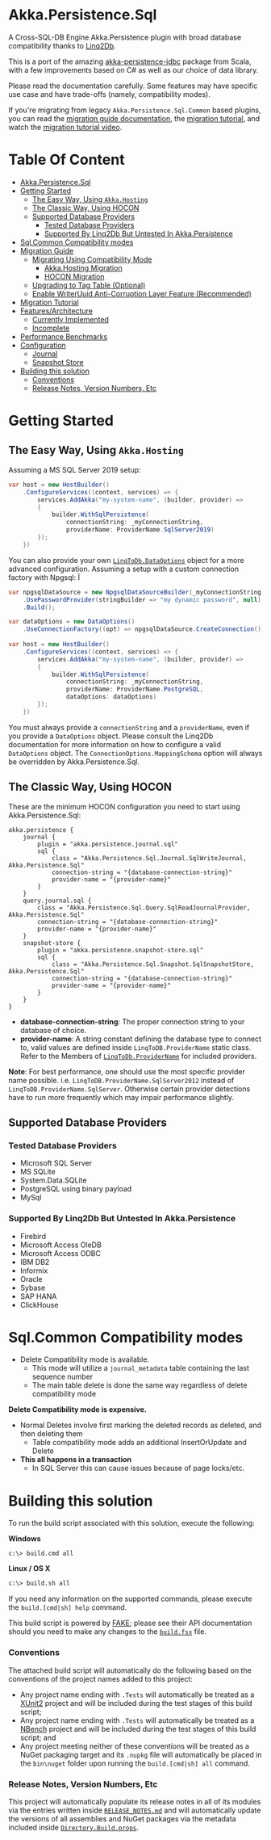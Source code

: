 # Akka.Persistence.Sql

A Cross-SQL-DB Engine Akka.Persistence plugin with broad database compatibility thanks to [Linq2Db](https://linq2db.github.io/).

This is a port of the amazing [akka-persistence-jdbc](https://github.com/akka/akka-persistence-jdbc) package from Scala, with a few improvements based on C# as well as our choice of data library.

Please read the documentation carefully. Some features may have specific use case and have trade-offs (namely, compatibility modes).

If you're migrating from legacy `Akka.Persistence.Sql.Common` based plugins, you can read the [migration guide documentation](https://github.com/akkadotnet/Akka.Persistence.Sql/blob/dev/docs/articles/migration.md), the [migration tutorial](https://github.com/akkadotnet/Akka.Persistence.Sql/blob/dev/docs/articles/migration-walkthrough.md), and watch the [migration tutorial video](https://youtu.be/gSmqUrVHPq8).

# Table Of Content
- [Akka.Persistence.Sql](#akkapersistencesql)
- [Getting Started](#getting-started)
  * [The Easy Way, Using `Akka.Hosting`](#the-easy-way-using-akkahosting)
  * [The Classic Way, Using HOCON](#the-classic-way-using-hocon)
  * [Supported Database Providers](#supported-database-providers)
    + [Tested Database Providers](#tested-database-providers)
    + [Supported By Linq2Db But Untested In Akka.Persistence ](#supported-by-linq2db-but-untested-in-akkapersistence)
- [Sql.Common Compatibility modes](#sqlcommon-compatibility-modes)
- [Migration Guide](./docs/articles/migration.md)
  * [Migrating Using Compatibility Mode](./docs/articles/migration.md#migrating-using-compatibility-mode)
    + [Akka.Hosting Migration](./docs/articles/migration.md#akkahosting-migration)
    + [HOCON Migration](./docs/articles/migration.md#hocon-migration)
  * [Upgrading to Tag Table (Optional)](./docs/articles/migration.md#upgrading-to-tag-table-optional)
  * [Enable WriterUuid Anti-Corruption Layer Feature (Recommended)](./docs/articles/migration.md#enable-writeruuid-anti-corruption-layer-feature-recommended)
- [Migration Tutorial](./docs/articles/migration-walkthrough.md)
- [Features/Architecture](./docs/articles/features.md)
  * [Currently Implemented](./docs/articles/features.md#currently-implemented)
  * [Incomplete](./docs/articles/features.md#incomplete)
- [Performance Benchmarks](./docs/articles/benchmarks.md)
- [Configuration](./docs/articles/configuration.md)
  * [Journal](./docs/articles/configuration.md#journal)
  * [Snapshot Store](./docs/articles/configuration.md#snapshot-store)
- [Building this solution](#building-this-solution)
  + [Conventions](#conventions)
  + [Release Notes, Version Numbers, Etc](#release-notes-version-numbers-etc)

# Getting Started

## The Easy Way, Using `Akka.Hosting`

Assuming a MS SQL Server 2019 setup:
```csharp
var host = new HostBuilder()
    .ConfigureServices((context, services) => {
        services.AddAkka("my-system-name", (builder, provider) =>
        {
            builder.WithSqlPersistence(
                connectionString: _myConnectionString,
                providerName: ProviderName.SqlServer2019)
        });
    })
```

You can also provide your own [`LinqToDb.DataOptions`](https://linq2db.github.io/api/linq2db/LinqToDB.DataOptions.html) object for a more advanced configuration.
Assuming a setup with a custom connection factory with Npgsql: 
Ï
```csharp
var npgsqlDataSource = new NpgsqlDataSourceBuilder(_myConnectionString)
    .UsePasswordProvider(stringBuilder => "my dynamic password", null)
    .Build();

var dataOptions = new DataOptions()
    .UseConnectionFactory((opt) => npgsqlDataSource.CreateConnection());
    
var host = new HostBuilder()
    .ConfigureServices((context, services) => {
        services.AddAkka("my-system-name", (builder, provider) =>
        {
            builder.WithSqlPersistence(
                connectionString: _myConnectionString,
                providerName: ProviderName.PostgreSQL,
                dataOptions: dataOptions)
        });
    })
```

You must always provide a `connectionString` and a `providerName`, even if you provide a `DataOptions` object. 
Please consult the Linq2Db documentation for more information on how to configure a valid `DataOptions` object. 
The `ConnectionOptions.MappingSchema` option will always be overridden by Akka.Persistence.Sql.

## The Classic Way, Using HOCON

These are the minimum HOCON configuration you need to start using Akka.Persistence.Sql:
```hocon
akka.persistence {
    journal {
        plugin = "akka.persistence.journal.sql"
        sql {
            class = "Akka.Persistence.Sql.Journal.SqlWriteJournal, Akka.Persistence.Sql"
            connection-string = "{database-connection-string}"
            provider-name = "{provider-name}"
        }
    }
    query.journal.sql {
        class = "Akka.Persistence.Sql.Query.SqlReadJournalProvider, Akka.Persistence.Sql"
        connection-string = "{database-connection-string}"
        provider-name = "{provider-name}"
    }
    snapshot-store {
        plugin = "akka.persistence.snapshot-store.sql"
        sql {
            class = "Akka.Persistence.Sql.Snapshot.SqlSnapshotStore, Akka.Persistence.Sql"
            connection-string = "{database-connection-string}"
            provider-name = "{provider-name}"
        }
    }
}
```

* **database-connection-string**: The proper connection string to your database of choice.
* **provider-name**: A string constant defining the database type to connect to, valid values are defined inside `LinqToDB.ProviderName` static class. Refer to the Members of [`LinqToDb.ProviderName`](https://linq2db.github.io/api/LinqToDB.ProviderName.html) for included providers.

**Note**: For best performance, one should use the most specific provider name possible. i.e. `LinqToDB.ProviderName.SqlServer2012` instead of `LinqToDB.ProviderName.SqlServer`. Otherwise certain provider detections have to run more frequently which may impair performance slightly.

## Supported Database Providers

### Tested Database Providers
- Microsoft SQL Server
- MS SQLite
- System.Data.SQLite
- PostgreSQL using binary payload
- MySql

### Supported By Linq2Db But Untested In Akka.Persistence
- Firebird
- Microsoft Access OleDB
- Microsoft Access ODBC
- IBM DB2
- Informix
- Oracle
- Sybase
- SAP HANA
- ClickHouse

# Sql.Common Compatibility modes

- Delete Compatibility mode is available.
  - This mode will utilize a `journal_metadata` table containing the last sequence number
  - The main table delete is done the same way regardless of delete compatibility mode

**Delete Compatibility mode is expensive.**

- Normal Deletes involve first marking the deleted records as deleted, and then deleting them
  - Table compatibility mode adds an additional InsertOrUpdate and Delete
- **This all happens in a transaction**
  - In SQL Server this can cause issues because of page locks/etc.

# Building this solution

To run the build script associated with this solution, execute the following:

**Windows**
```
c:\> build.cmd all
```

**Linux / OS X**
```bash
c:\> build.sh all
```

If you need any information on the supported commands, please execute the `build.[cmd|sh] help` command.

This build script is powered by [FAKE](https://fake.build/); please see their API documentation should you need to make any changes to the [`build.fsx`](build.fsx) file.

### Conventions

The attached build script will automatically do the following based on the conventions of the project names added to this project:

* Any project name ending with `.Tests` will automatically be treated as a [XUnit2](https://xunit.github.io/) project and will be included during the test stages of this build script;
* Any project name ending with `.Tests` will automatically be treated as a [NBench](https://github.com/petabridge/NBench) project and will be included during the test stages of this build script; and
* Any project meeting neither of these conventions will be treated as a NuGet packaging target and its `.nupkg` file will automatically be placed in the `bin\nuget` folder upon running the `build.[cmd|sh] all` command.

### Release Notes, Version Numbers, Etc

This project will automatically populate its release notes in all of its modules via the entries written inside [`RELEASE_NOTES.md`](RELEASE_NOTES.md) and will automatically update the versions of all assemblies and NuGet packages via the metadata included inside [`Directory.Build.props`](src/Directory.Build.props).
